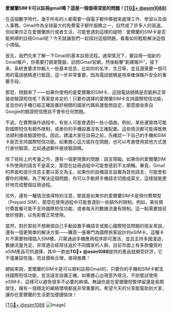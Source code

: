 **愛爾蘭SIM卡可以註冊gmail嗎？這是一個值得深思的問題！[[TG💪+ @esim1088](https://t.me/s/esim1088)]**

在這個數字時代，幾乎所有的人都需要一個電子郵件賬號來處理工作、學習以及個人事務。Gmail作為全球最大的免費電子郵件服務之一，自然成了許多人的首選。但如果你正在愛爾蘭旅行或者生活，可能會遇到這樣的疑問：愛爾蘭的SIM卡是否能夠順利註冊Gmail呢？今天就讓我們一起探討這個問題，看看如何輕鬆解決這個小煩惱。

首先，我們先來了解一下Gmail的基本註冊流程。通常情況下，要註冊一個新的Gmail賬戶，你需要打開瀏覽器，訪問Gmail官網，然後點擊“創建賬戶”。接下來，系統會要求你輸入一些基本信息，比如你的名字、生日等，並且還需要一個可用的電話號碼進行驗證。這一步非常重要，因為電話號碼是用來確保賬戶安全的重要手段。

那麼，問題來了——如果你使用的是愛爾蘭的SIM卡，這個電話號碼是否能夠正常接收驗證短信呢？答案是肯定的！只要你選擇的愛爾蘭SIM卡支持國際短信功能，並且你的手機已經正確設置好相關的國家代碼和運營商設定，那麼接收來自Google的驗證短信應該不會有任何問題。

不過，在實際操作過程中，有些人可能會遇到一些小插曲。例如，某些運營商可能對國際短信有額外限制，或者你的手機設置沒有正確配置。這些情況都可能導致無法順利接收驗證短信。因此，建議大家在註冊之前，先確認一下自己的手機和SIM卡是否支持國際短信功能。如果擔心這方面存在問題，也可以考慮使用其他方式進行身份驗證，比如通過郵件接收驗證碼。

除了技術上的考量之外，還有一個更現實的問題：語言障礙。如果你的愛爾蘭SIM卡所使用的語言不是英文，那麼在註冊過程中可能會感到不太順暢。畢竟，Gmail的界面和提示信息主要以英文為主，如果你的設備語言設置為其他語言，可能會影響你的理解。為了解決這個問題，你可以手動將手機語言切換成英文，這樣就能更好地完成整個註冊過程。

另外，還有一種情況值得特別注意，那就是如果你的愛爾蘭SIM卡是預付費類型（Prepaid SIM），那麼在使用過程中可能會遇到一些額外的限制。例如，某些預付費套餐可能不支持國際短信功能，或者每天的數據流量有限制。這一點需要提前做好規劃，以免影響正常使用。

當然，對於那些不想麻煩自己手動設置手機語言或擔心國際短信問題的朋友來說，還有一個更簡單的解決方案——購買一張專門為國際旅客設計的eSIM卡。這種卡片不需要物理插入SIM槽，只需通過手機應用程序即可激活，並且支持多國漫遊，數據流量充足，非常適合經常往返於不同國家的人群。目前市面上有多款優質的eSIM產品可供選擇，其中一款由**TG💪+ @esim1088**提供的產品就頗受好評，它不僅兼容性強，而且價格合理，值得推薦！

總結來說，愛爾蘭的SIM卡是可以順利註冊Gmail的，只要你的手機和SIM卡都支持國際短信功能，並且語言設置正確。如果擔心出現意外情況，不妨嘗試使用eSIM卡，這樣可以避免很多不必要的麻煩。無論你是在愛爾蘭短暫停留還是長期居住，擁有一個穩定的網絡環境都是非常重要的。希望今天的分享能幫助到大家，讓你在愛爾蘭的生活更加便捷愉快！

[[TG💪+ @esim1088](https://t.me/s/esim1088) ![Image](https://i.postimg.cc/4NQfJmqS/Snipaste-2025-05-13-00-14-12.png)]